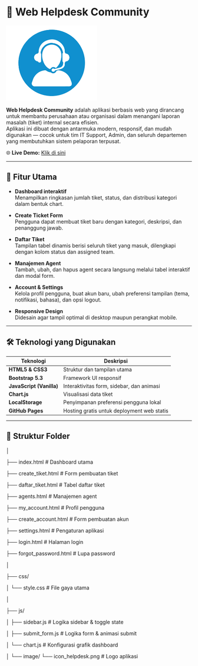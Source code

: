 # 🧩 Web Helpdesk Community

![Helpdesk Preview](image/icon_helpdesk.png)

**Web Helpdesk Community** adalah aplikasi berbasis web yang dirancang untuk membantu perusahaan atau organisasi dalam menangani laporan masalah (tiket) internal secara efisien.  
Aplikasi ini dibuat dengan antarmuka modern, responsif, dan mudah digunakan — cocok untuk tim IT Support, Admin, dan seluruh departemen yang membutuhkan sistem pelaporan terpusat.

🌐 **Live Demo:** [Klik di sini](https://syifaalmahdhori.github.io/Web-Helpdesk-Community/)

---

## 🚀 Fitur Utama

- **Dashboard interaktif**  
  Menampilkan ringkasan jumlah tiket, status, dan distribusi kategori dalam bentuk chart.
  
- **Create Ticket Form**  
  Pengguna dapat membuat tiket baru dengan kategori, deskripsi, dan penanggung jawab.
  
- **Daftar Tiket**  
  Tampilan tabel dinamis berisi seluruh tiket yang masuk, dilengkapi dengan kolom status dan assigned team.
  
- **Manajemen Agent**  
  Tambah, ubah, dan hapus agent secara langsung melalui tabel interaktif dan modal form.
  
- **Account & Settings**  
  Kelola profil pengguna, buat akun baru, ubah preferensi tampilan (tema, notifikasi, bahasa), dan opsi logout.
  
- **Responsive Design**  
  Didesain agar tampil optimal di desktop maupun perangkat mobile.

---

## 🛠️ Teknologi yang Digunakan

| Teknologi | Deskripsi |
|------------|------------|
| **HTML5 & CSS3** | Struktur dan tampilan utama |
| **Bootstrap 5.3** | Framework UI responsif |
| **JavaScript (Vanilla)** | Interaktivitas form, sidebar, dan animasi |
| **Chart.js** | Visualisasi data tiket |
| **LocalStorage** | Penyimpanan preferensi pengguna lokal |
| **GitHub Pages** | Hosting gratis untuk deployment web statis |

---

## 📂 Struktur Folder
│

├── index.html # Dashboard utama

├── create_tiket.html # Form pembuatan tiket

├── daftar_tiket.html # Tabel daftar tiket

├── agents.html # Manajemen agent

├── my_account.html # Profil pengguna

├── create_account.html # Form pembuatan akun

├── settings.html # Pengaturan aplikasi

├── login.html # Halaman login

├── forgot_password.html # Lupa password

│

├── css/

│
└── style.css # File gaya utama

│

├── js/

│
├── sidebar.js # Logika sidebar & toggle state

│
├── submit_form.js # Logika form & animasi submit

│
└── chart.js # Konfigurasi grafik dashboard

│
└── image/
└── icon_helpdesk.png # Logo aplikasi
